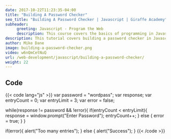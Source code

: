 ```yaml
---
date: 2017-10-22T11:23:35-04:00
title: "Building A Password Checker"
seo_title: "Building A Password Checker | Javascript | Giraffe Academy"
subheader:
     greeting: Javascript - Program the Web
     description: This course covers the basics of programming in Javascript. Work your way through the videos and we'll teach you everything you need to know to make your website more responsive!
description: This tutorial covers building a password checker in Javascript.
author: Mike Dane
image: building-a-password-checker.png
video: w6nQmCetNuQ
url: /web-development/javascript/building-a-password-checker/
weight: 22
---
```


## Code

{{< code lang="js" >}}
var password = "wordpass";
var response;
var entryCount = 0;
var entryLimit = 3;
var error = false;

while(response != password && !error){
     if(entryCount < entryLimit){
          response = window.prompt("Enter Password");
          entryCount++;
     } else {
          error = true;
     }
}

if(error){
     alert("Too many entries");
} else {
     alert("Success");
}
{{< /code >}}